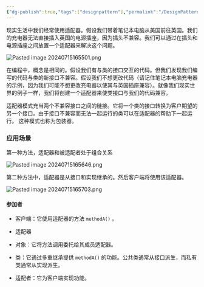 ```yaml
---
{"dg-publish":true,"tags":["designpattern"],"permalink":"/DesignPattern/适配器设计模式/","dgPassFrontmatter":true}
---
```


现实生活中我们经常使用适配器。假设我们带着笔记本电脑从美国前往英国。我们的充电器无法直接插入英国的电源插座，因为插头不兼容。我们可以通过在插头和电源插座之间放置一个适配器来解决这个问题。

![Pasted image 20240715165501.png](/img/user/DesignPattern/assert/Pasted%20image%2020240715165501.png)

在编程中，概念是相同的。假设我们有与类的接口交互的代码。但我们发现我们编写的代码与类的新接口不兼容。假设我们不想更改代码（请记住笔记本电脑充电器的示例，因为我们可能不想更改充电器以使其与英国插座兼容）。就像我们现实世界的例子一样，我们将创建一个适配器来使类接口与我们的代码兼容。

适配器模式充当两个不兼容接口之间的链接。它将一个类的接口转换为客户期望的另一个接口。由于接口不兼容而无法一起运行的类可以在适配器的帮助下一起运行。
这种模式也称为包装器。

### 应用场景

第一种方法，适配器和被适配者处于组合关系

![Pasted image 20240715165646.png](/img/user/DesignPattern/assert/Pasted%20image%2020240715165646.png)

第二种方法中，适配器是从接口和实现继承的。然后客户端将使用该适配器。

![Pasted image 20240715165703.png](/img/user/DesignPattern/assert/Pasted%20image%2020240715165703.png)

#### **参加者**

- 客户端：它使用适配器的方法 `methodA()` 。

- 适配器

- 对象：它将方法调用委托给其成员适配器。

- 类：它通过多重继承提供 `methodA()` 的功能。公共类通常从接口派生，而私有类通常从实现派生。

- 适配者：它为客户端实现功能。

